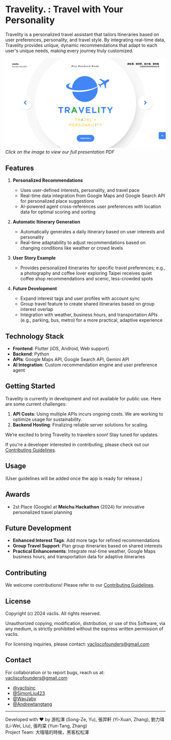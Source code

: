 # Travelity. : Travel with Your Personality

Travelity is a personalized travel assistant that tailors itineraries based on user preferences, personality, and travel style. By integrating real-time data, Travelity provides unique, dynamic recommendations that adapt to each user's unique needs, making every journey truly customized.

[![Travelity Intro](https://raw.githubusercontent.com/vaclisinc/Travelity/30f44e4b110bf506f831c4c4e5f2db07b9aa92fb/presentation/Travelity./1.png)]([https://github.com/vaclisinc/Travelity/blob/30f44e4b110bf506f831c4c4e5f2db07b9aa92fb/presentation/Travelity..pdf])  
*Click on the image to view our full presentation PDF*

## Features

1. **Personalized Recommendations**
   - Uses user-defined interests, personality, and travel pace
   - Real-time data integration from Google Maps and Google Search API for personalized place suggestions
   - AI-powered agent cross-references user preferences with location data for optimal scoring and sorting

2. **Automatic Itinerary Generation**
   - Automatically generates a daily itinerary based on user interests and personality
   - Real-time adaptability to adjust recommendations based on changing conditions like weather or crowd levels

3. **User Story Example**
   - Provides personalized itineraries for specific travel preferences; e.g., a photography and coffee lover exploring Taipei receives quiet coffee shop recommendations and scenic, less-crowded spots

4. **Future Development**
   - Expand interest tags and user profiles with account sync
   - Group travel feature to create shared itineraries based on group interest overlap
   - Integration with weather, business hours, and transportation APIs (e.g., parking, bus, metro) for a more practical, adaptive experience

## Technology Stack

- **Frontend**: Flutter (iOS, Android, Web support)
- **Backend**: Python
- **APIs**: Google Maps API, Google Search API, Gemini API
- **AI Integration**: Custom recommendation engine and user preference agent

## Getting Started

Travelity is currently in development and not available for public use. Here are some current challenges:

1. **API Costs**: Using multiple APIs incurs ongoing costs. We are working to optimize usage for sustainability.
2. **Backend Hosting**: Finalizing reliable server solutions for scaling.

We’re excited to bring Travelity to travelers soon! Stay tuned for updates.

If you're a developer interested in contributing, please check out our [Contributing Guidelines](CONTRIBUTING.md).

## Usage

(User guidelines will be added once the app is ready for release.)

## Awards

- 2st Place (Google) at **Meichu Hackathon** (2024) for innovative personalized travel planning

## Future Development

- **Enhanced Interest Tags**: Add more tags for refined recommendations
- **Group Travel Support**: Plan group itineraries based on shared interests
- **Practical Enhancements**: Integrate real-time weather, Google Maps business hours, and transportation data for adaptive itineraries

## Contributing

We welcome contributions! Please refer to our [Contributing Guidelines](CONTRIBUTING.md).

## License

Copyright (c) 2024 vaclis. All rights reserved.

Unauthorized copying, modification, distribution, or use of this Software, via any medium, is strictly prohibited without the express written permission of vaclis.

For licensing inquiries, please contact: vacliscofounders@gmail.com

## Contact

For collaboration or to report bugs, reach us at: vacliscofounders@gmail.com

- [@vaclisinc](https://www.github.com/vaclisinc)
- [@SimonLiu423](https://www.github.com/SimonLiu423)
- [@WavJaby](https://www.github.com/WavJaby)
- [@Andrewtangtang](https://www.github.com/Andrewtangtang)

---

Developed with ❤️ by 游松澤 (Song-Ze, Yu), 張羿軒 (Yi-Xuan, Zhang), 劉力瑋 (Li-Wei, Liu), 張昀棠 (Yun-Tang, Zhang)  
Project Team: 大嘻嘻的時候，黑客松松澤
